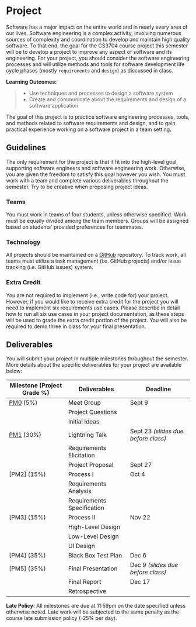 # Project

Software has a major impact on the entire world and in nearly every area of our lives. Software engineering is a complex activity, involving numerous sources of complexity and coordination to develop and maintain high quality software. To that end, the goal for the CS3704 course project this semester will be to develop a project to improve any aspect of software and its engineering. For your project, you should consider the software engineering processes and will utilize methods and tools for software development life cycle phases (mostly `requirements` and `design`) as discussed in class.

**Learning Outcomes:**
> * Use techniques and processes to design a software system
> * Create and communicate about the requirements and design of a software application

The goal of this project is to practice software engineering processes, tools, and methods related to software requirements and design, and to gain practical experience working on a software project in a team setting.

## Guidelines

The only requirement for the project is that it fit into the high-level goal, supporting software engineers and software engineering work. Otherwise, you are given the freedom to satisfy this goal however you wish. You must work with a team and complete various deliverables throughout the semester. Try to be creative when proposing project ideas.

### Teams

You must work in teams of four students, unless otherwise specified. Work must be equally divided among the team members. Groups will be assigned based on students' provided preferences for teammates.

### Technology

All projects should be maintained on a [GitHub](https://github.com) repository. To track work, all teams must utilize a task management (i.e. GitHub projects) and/or issue tracking (i.e. GitHub issues) system.

### Extra Credit
You are not required to implement (i.e., write code for) your project. However, if you would like to receive extra credit for the project you will need to implement six requirements use cases. Please describe in detail how to run all six use cases in your project documentation, as these steps will be used to grade the extra credit portion of the project. You will also be required to demo three in class for your final presentation. 

## Deliverables

You will submit your project in multiple milestones throughout the semester. More details about the specific deliverables for your project are available below:

|  Milestone (Project Grade %) | Deliverables     |  Deadline       |
|---------|----------------------------------|-----------------|
| [PM0](./PM0.md) (5%)  | Meet Group            | Sept 9  |
|             | Project Questions     |         |
|             | Initial Ideas         |         |
| [PM1](./PM1.md) (30%) | Lightning Talk        | Sept 23 _(slides due before class)_ |
|             | Requirements Elicitation|       |
|             | Project Proposal      | Sept 27 |
| [PM2] (15%) | Process I             |  Oct 4  |
|             | Requirements Analysis |         |
|             | Requirements Specification  |    |
| [PM3] (15%) | Process II            |  Nov 22 |
|             | High-Level Design     |         |
|             | Low-Level Design      |         |
|             | UI Design             |         |
| [PM4] (35%) | Black Box Test Plan   |  Dec 6  |
| [PM5] (35%) | Final Presentation    |  Dec 9 _(slides due before class)_ |
|             | Final Report          |  Dec 17 |
|             | Retrospective         |         |

__Late Policy:__ All milestones are due at 11:59pm on the date specified unless otherwise noted. Late work will be subjected to the same penalty as the course late submission policy (-25% per day).
